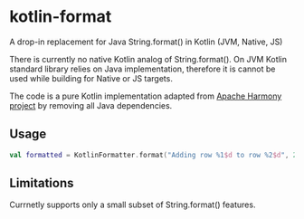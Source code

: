 # kotlin-format
A drop-in replacement for Java String.format() in Kotlin (JVM, Native, JS)

There is currently no native Kotlin analog of String.format(). On JVM Kotlin standard library relies on Java implementation, therefore it is cannot be used while building for Native or JS targets.

The code is a pure Kotlin implementation adapted from [Apache Harmony project](http://harmony.apache.org/) by removing all Java dependencies. 

## Usage

```kotlin
val formatted = KotlinFormatter.format("Adding row %1$d to row %2$d", 2, 3)
```

## Limitations

Currnetly supports only a small subset of String.format() features.
